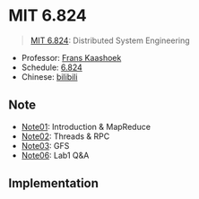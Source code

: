 # MIT 6.824

> [MIT 6.824](https://pdos.csail.mit.edu/6.824/schedule.html):
> Distributed System Engineering

* Professor: [Frans Kaashoek](https://people.csail.mit.edu/kaashoek/)
* Schedule: [6.824](https://pdos.csail.mit.edu/6.824/schedule.html)
* Chinese: [bilibili](https://www.bilibili.com/video/BV16f4y1z7kn)

## Note

* [Note01](./note/Note01.md): Introduction & MapReduce
* [Note02](./note/Note02.md): Threads & RPC
* [Note03](./note/Note03.md): GFS
* [Note06](./note/Note06.md): Lab1 Q&A

## Implementation

